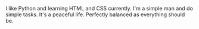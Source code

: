 I like Python and learning HTML and CSS currently. I'm a simple man and do simple tasks. It's a peaceful life. Perfectly balanced as everything should be.

